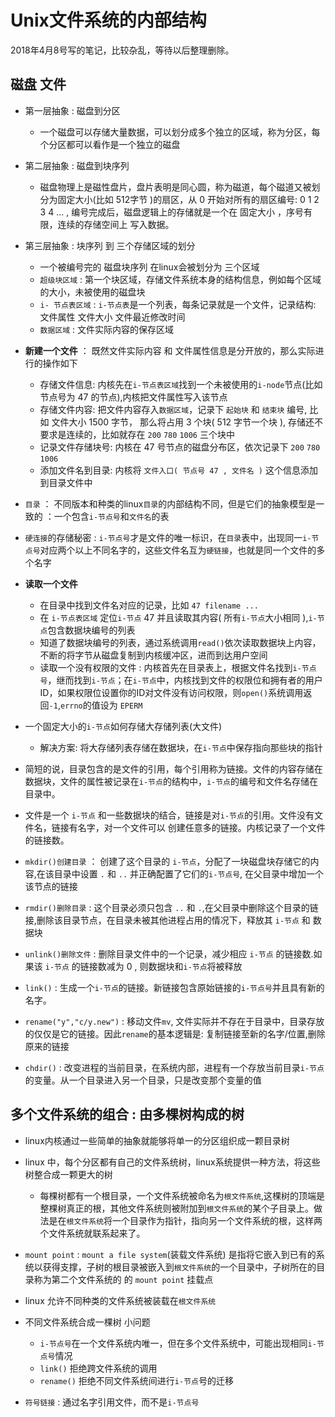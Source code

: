 # Unix文件系统的内部结构

2018年4月8号写的笔记，比较杂乱，等待以后整理删除。

## 磁盘 文件

- 第一层抽象 : 磁盘到分区
  - 一个磁盘可以存储大量数据，可以划分成多个独立的区域，称为分区，每个分区都可以看作是一个独立的磁盘

- 第二层抽象 : 磁盘到块序列
  - 磁盘物理上是磁性盘片，盘片表明是同心圆，称为磁道，每个磁道又被划分为固定大小(比如 512字节 )的扇区，从 0 开始对所有的扇区编号: 0 1 2 3 4 ... , 编号完成后，磁盘逻辑上的存储就是一个在 固定大小 ，序号有限，连续的存储空间上 写入数据。
- 第三层抽象 : 块序列 到 三个存储区域的划分
    - 一个被编号完的 磁盘块序列 在linux会被划分为 三个区域
    - `超级块区域` : 第一个块区域，存储文件系统本身的结构信息，例如每个区域的大小，未被使用的磁盘块
    - `i- 节点表区域` : `i-节点表`是一个列表，每条记录就是一个文件，记录结构: 文件属性 文件大小 文件最近修改时间
    - `数据区域` : 文件实际内容的保存区域

- **新建一个文件** ： 既然文件实际内容 和 文件属性信息是分开放的，那么实际进行的操作如下
    - 存储文件信息: 内核先在`i-节点表区域`找到一个未被使用的`i-node`节点(比如节点号为 47 的节点),内核把文件属性写入该节点
    - 存储文件内容: 把文件内容存入`数据区域`，记录下 `起始块` 和 `结束块` 编号, 比如 文件大小 1500 字节， 那么将占用 3 个块( 512 字节一个块 ), 存储还不要求是连续的，比如就存在 `200` `780` `1006` 三个块中 
    - 记录文件存储块号: 内核在 47 号节点的磁盘分布区，依次记录下 `200` `780` `1006`
    - 添加文件名到目录: 内核将 `文件入口( 节点号 47 , 文件名 )` 这个信息添加到目录文件中

- `目录` ： 不同版本和种类的linux`目录`的内部结构不同，但是它们的抽象模型是一致的 ：一个包含`i-节点号`和`文件名`的表
- `硬连接`的存储秘密 : `i-节点号`才是文件的唯一标识，在`目录`表中，出现同一`i-节点号`对应两个以上不同名字的，这些文件名互为`硬链接`，也就是同一个文件的多个名字

- **读取一个文件**
    - 在目录中找到文件名对应的记录，比如 `47 filename ... `
    - 在 `i-节点表区域` 定位`i-节点` 47 并且读取其内容( 所有`i-节点`大小相同 ),`i-节点`包含数据块编号的列表
    - 知道了数据块编号的列表，通过系统调用`read()`依次读取数据块上内容，不断的将字节从磁盘复制到内核缓冲区，进而到达用户空间
    - 读取一个没有权限的文件 : 内核首先在目录表上，根据文件名找到`i-节点号`，继而找到`i-节点`；在`i-节点`中，内核找到文件的权限位和拥有者的用户ID，如果权限位设置你的ID对文件没有访问权限，则`open()`系统调用返回`-1`,`errno`的值设为 `EPERM`

- 一个固定大小的`i-节点`如何存储大存储列表(大文件)
    - 解决方案: 将大存储列表存储在数据块，在`i-节点`中保存指向那些块的指针

- 简短的说，目录包含的是文件的引用，每个引用称为链接。文件的内容存储在数据块，文件的属性被记录在`i-节点`的结构中，`i-节点`的编号和文件名存储在目录中。

- 文件是一个 `i-节点` 和一些数据块的结合，链接是对`i-节点`的引用。文件没有文件名，链接有名字，对一个文件可以 创建任意多的链接。内核记录了一个文件的链接数。

- `mkdir()创建目录` ： 创建了这个目录的 `i-节点`，分配了一块磁盘块存储它的内容,在该目录中设置 `.` 和 `..` 并正确配置了它们的`i-节点号`, 在父目录中增加一个该节点的链接

- `rmdir()删除目录` : 这个目录必须只包含 `..` 和 `.`,在父目录中删除这个目录的链接,删除该目录节点，在目录未被其他进程占用的情况下，释放其 `i-节点` 和 数据块

- `unlink()删除文件` : 删除目录文件中的一个记录，减少相应 `i-节点` 的链接数.如果该 `i-节点` 的链接数减为 0 , 则数据块和`i-节点`将被释放

- `link()` : 生成一个`i-节点`的链接。新链接包含原始链接的`i-节点号`并且具有新的名字。

- `rename("y","c/y.new")` : 移动文件`mv`, 文件实际并不存在于目录中，目录存放的仅仅是它的链接。因此`rename`的基本逻辑是: 复制链接至新的名字/位置,删除原来的链接

- `chdir()` : 改变进程的当前目录，在系统内部，进程有一个存放当前目录`i-节点`的变量。从一个目录进入另一个目录，只是改变那个变量的值

## 多个文件系统的组合 : 由多棵树构成的树

- linux内核通过一些简单的抽象就能够将单一的分区组织成一颗目录树
- linux 中，每个分区都有自己的文件系统树，linux系统提供一种方法，将这些树整合成一颗更大的树
  - 每棵树都有一个根目录，一个文件系统被命名为`根文件系统`,这棵树的顶端是整棵树真正的根，其他文件系统则被附加到`根文件系统`的某个子目录上。做法是在`根文件系统`将一个目录作为指针，指向另一个文件系统的根，这样两个文件系统就联系起来了。
- `mount point` : `mount a file system`(装载文件系统) 是指将它嵌入到已有的系统以获得支撑，子树的根目录被嵌入到`根文件系统`的一个目录中，子树所在的目录称为第二个文件系统的 的 `mount point` 挂载点

- linux 允许不同种类的文件系统被装载在`根文件系统`

- 不同文件系统合成一棵树 小问题
  - `i-节点号`在一个文件系统内唯一，但在多个文件系统中，可能出现相同`i-节点号`情况
  - `link()` 拒绝跨文件系统的调用
  - `rename()` 拒绝不同文件系统间进行`i-节点`号的迁移

- `符号链接` : 通过名字引用文件，而不是`i-节点号`